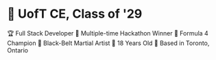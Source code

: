 <h1>📓 UofT CE, Class of '29 </h1>
🏆 Full Stack Developer
🏅 Multiple-time Hackathon Winner
🏁 Formula 4 Champion
🥋 Black-Belt Martial Artist
🎂 18 Years Old
📍 Based in Toronto, Ontario

<!---
huzaimm01/huzaimm01 is a ✨ special ✨ repository because its `README.md` (this file) appears on your GitHub profile.
You can click the Preview link to take a look at your changes.
--->
